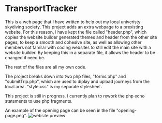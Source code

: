 # TransportTracker

This is a web page that I have written to help out my local univeristy skydiving society.
This project adds an extra webpage to a prexisting website. For this reason, I have kept the file called "header.php", which copies the website builder generated themes and header from the other site pages, to keep a smooth and cohesive site, as well as allowing other members not familar with coding websites to still edit the main site with a website builder. By keeping this in a separate file, it allows the header to be changed if need be. 

The rest of the files are all my own code.

The project breaks down into two php files, "forms.php" and "submitTrip.php", which are used to diplay and upload journeys from the local area. "style.css" is my separate stylesheet. 

This project is still in progress. I currently plan to rework the php echo statements to use php fragments. 

An example of the opening page can be seen in the file "opening-page.png". ![website preview](/TransportTracker/blob/main/opening_page.png)
